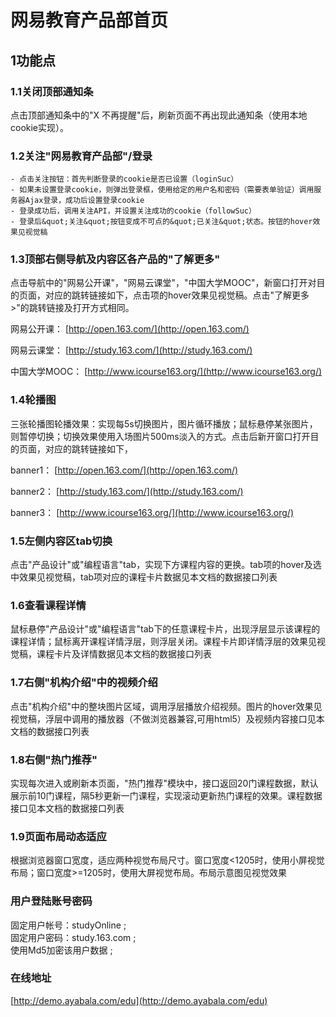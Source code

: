 # 网易教育产品部首页
## 1功能点

### 1.1关闭顶部通知条

点击顶部通知条中的&quot;X 不再提醒&quot;后，刷新页面不再出现此通知条（使用本地cookie实现）。

### 1.2关注&quot;网易教育产品部&quot;/登录

    - 点击关注按钮：首先判断登录的cookie是否已设置（loginSuc）
    - 如果未设置登录cookie，则弹出登录框，使用给定的用户名和密码（需要表单验证）调用服务器Ajax登录，成功后设置登录cookie
    - 登录成功后，调用关注API，并设置关注成功的cookie（followSuc）
    - 登录后&quot;关注&quot;按钮变成不可点的&quot;已关注&quot;状态。按钮的hover效果见视觉稿

### 1.3顶部右侧导航及内容区各产品的&quot;了解更多&quot;

点击导航中的&quot;网易公开课&quot;，&quot;网易云课堂&quot;，&quot;中国大学MOOC&quot;，新窗口打开对目的页面，对应的跳转链接如下，点击项的hover效果见视觉稿。点击&quot;了解更多&gt;&quot;的跳转链接及打开方式相同。

网易公开课： [http://open.163.com/](http://open.163.com/)

网易云课堂： [http://study.163.com/](http://study.163.com/)

中国大学MOOC： [http://www.icourse163.org/](http://www.icourse163.org/)

### 1.4轮播图

三张轮播图轮播效果：实现每5s切换图片，图片循环播放；鼠标悬停某张图片，则暂停切换；切换效果使用入场图片500ms淡入的方式。点击后新开窗口打开目的页面，对应的跳转链接如下，

banner1： [http://open.163.com/](http://open.163.com/)

banner2： [http://study.163.com/](http://study.163.com/)

banner3： [http://www.icourse163.org/](http://www.icourse163.org/)

### 1.5左侧内容区tab切换

点击&quot;产品设计&quot;或&quot;编程语言&quot;tab，实现下方课程内容的更换。tab项的hover及选中效果见视觉稿，tab项对应的课程卡片数据见本文档的数据接口列表

### 1.6查看课程详情

鼠标悬停&quot;产品设计&quot;或&quot;编程语言&quot;tab下的任意课程卡片，出现浮层显示该课程的课程详情；鼠标离开课程详情浮层，则浮层关闭。课程卡片即详情浮层的效果见视觉稿，课程卡片及详情数据见本文档的数据接口列表

### 1.7右侧&quot;机构介绍&quot;中的视频介绍

点击&quot;机构介绍&quot;中的整块图片区域，调用浮层播放介绍视频。图片的hover效果见视觉稿，浮层中调用的播放器（不做浏览器兼容,可用html5）及视频内容接口见本文档的数据接口列表

### 1.8右侧&quot;热门推荐&quot;

实现每次进入或刷新本页面，&quot;热门推荐&quot;模块中，接口返回20门课程数据，默认展示前10门课程，隔5秒更新一门课程，实现滚动更新热门课程的效果。课程数据接口见本文档的数据接口列表


### 1.9页面布局动态适应

根据浏览器窗口宽度，适应两种视觉布局尺寸。窗口宽度&lt;1205时，使用小屏视觉布局；窗口宽度&gt;=1205时，使用大屏视觉布局。布局示意图见视觉效果



### 用户登陆账号密码
固定用户帐号：studyOnline ;  
固定用户密码：study.163.com ;  
使用Md5加密该用户数据 ;  


### 在线地址  
[http://demo.ayabala.com/edu](http://demo.ayabala.com/edu)
